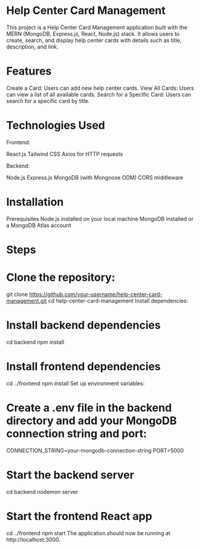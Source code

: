 # Help Center Card Management
This project is a Help Center Card Management application built with the MERN (MongoDB, Express.js, React, Node.js) stack. It allows users to create, search, and display help center cards with details such as title, description, and link.


# Features
Create a Card: Users can add new help center cards.
View All Cards: Users can view a list of all available cards.
Search for a Specific Card: Users can search for a specific card by title.

# Technologies Used

Frontend:

React.js
Tailwind CSS
Axios for HTTP requests

Backend:

Node.js
Express.js
MongoDB (with Mongoose ODM)
CORS middleware

# Installation
Prerequisites
Node.js installed on your local machine
MongoDB installed or a MongoDB Atlas account


# Steps

# Clone the repository:
git clone https://github.com/your-username/help-center-card-management.git
cd help-center-card-management
Install dependencies:

# Install backend dependencies
cd backend
npm install

# Install frontend dependencies
cd ../frontend
npm install
Set up environment variables:

# Create a .env file in the backend directory and add your MongoDB connection string and port:

CONNECTION_STRING=your-mongodb-connection-string
PORT=5000


# Start the backend server
cd backend
nodemon server

# Start the frontend React app
cd ../frontend
npm start
The application should now be running at http://localhost:3000.

